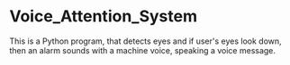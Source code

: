# Voice_Attention_System
This is a Python program, that detects eyes and if user's eyes look down, then an alarm sounds with a machine voice, speaking a voice message. 
